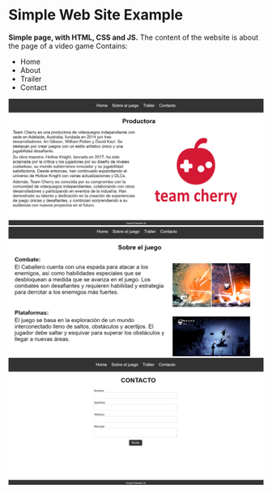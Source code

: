 # Simple Web Site Example
**Simple page, with HTML, CSS and JS.**
The content of the website is about the page of a video game
Contains:
 - Home
 - About
 - Trailer
 - Contact

![Image 1](https://github.com/gerardpanisello/Simple-WebSite/blob/main/Images/Screenshot_1.png)
![Image 2](https://github.com/gerardpanisello/Simple-WebSite/blob/main/Images/Screenshot_2.png)
![Image 3](https://github.com/gerardpanisello/Simple-WebSite/blob/main/Images/Screenshot_3.png)

